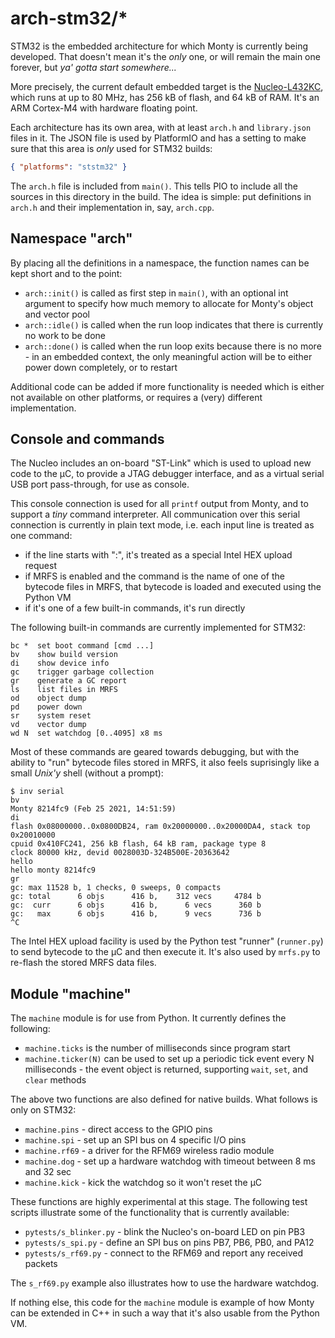 # arch-stm32/\*

STM32 is the embedded architecture for which Monty is currently being developed.
That doesn't mean it's the _only_ one, or will remain the main one forever, but
_ya' gotta start somewhere..._

More precisely, the current default embedded target is the
[Nucleo-L432KC](https://www.st.com/en/evaluation-tools/nucleo-l432kc.html),
which runs at up to 80 MHz, has 256 kB of flash, and 64 kB of RAM. It's an ARM
Cortex-M4 with hardware floating point.

Each architecture has its own area, with at least `arch.h` and `library.json`
files in it. The JSON file is used by PlatformIO and has a setting to make sure
that this area is _only_ used for STM32 builds:

```json
{ "platforms": "ststm32" }
```

The `arch.h` file is included from `main()`. This tells PIO to include all the
sources in this directory in the build. The idea is simple: put definitions in
`arch.h` and their implementation in, say, `arch.cpp`.

## Namespace "arch"

By placing all the definitions in a namespace, the function names can be kept
short and to the point:

* `arch::init()` is called as first step in `main()`, with an optional int
  argument to specify how much memory to allocate for Monty's object and vector
  pool
* `arch::idle()` is called when the run loop indicates that there is currently
  no work to be done
* `arch::done()` is called when the run loop exits because there is no more - in
  an embedded context, the only meaningful action will be to either power down
  completely, or to restart

Additional code can be added if more functionality is needed which is either not
available on other platforms, or requires a (very) different implementation.

## Console and commands

The Nucleo includes an on-board "ST-Link" which is used to upload new code to
the µC, to provide a JTAG debugger interface, and as a virtual serial USB port
pass-through, for use as console.

This console connection is used for all `printf` output from Monty, and to
support a _tiny_ command interpreter. All communication over this serial
connection is currently in plain text mode, i.e. each input line is treated as
one command:

* if the line starts with ":", it's treated as a special Intel HEX upload
  request
* if MRFS is enabled and the command is the name of one of the bytecode files in
  MRFS, that bytecode is loaded and executed using the Python VM
* if it's one of a few built-in commands, it's run directly

The following built-in commands are currently implemented for STM32:

```text
bc *  set boot command [cmd ...]
bv    show build version
di    show device info
gc    trigger garbage collection
gr    generate a GC report
ls    list files in MRFS
od    object dump
pd    power down
sr    system reset
vd    vector dump
wd N  set watchdog [0..4095] x8 ms
```

Most of these commands are geared towards debugging, but with the ability to
"run" bytecode files stored in MRFS, it also feels suprisingly like a small
_Unix'y_ shell (without a prompt):

```text
$ inv serial
bv
Monty 8214fc9 (Feb 25 2021, 14:51:59)
di
flash 0x08000000..0x0800DB24, ram 0x20000000..0x20000DA4, stack top 0x20010000
cpuid 0x410FC241, 256 kB flash, 64 kB ram, package type 8
clock 80000 kHz, devid 0028003D-324B500E-20363642
hello
hello monty 8214fc9
gr
gc: max 11528 b, 1 checks, 0 sweeps, 0 compacts
gc: total      6 objs      416 b,    312 vecs     4784 b
gc:  curr      6 objs      416 b,      6 vecs      360 b
gc:   max      6 objs      416 b,      9 vecs      736 b
^C
```

The Intel HEX upload facility is used by the Python test "runner" (`runner.py`)
to send bytecode to the µC and then execute it. It's also used by `mrfs.py` to
re-flash the stored MRFS data files.

## Module "machine"

The `machine` module is for use from Python. It currently defines the following:

* `machine.ticks` is the number of milliseconds since program start
* `machine.ticker(N)` can be used to set up a periodic tick event every N
  milliseconds - the event object is returned, supporting `wait`, `set`, and
  `clear` methods

The above two functions are also defined for native builds. What follows is
only on STM32:

* `machine.pins` - direct access to the GPIO pins
* `machine.spi` - set up an SPI bus on 4 specific I/O pins
* `machine.rf69` - a driver for the RFM69 wireless radio module
* `machine.dog` - set up a hardware watchdog with timeout between 8 ms and 32
  sec
* `machine.kick` - kick the watchdog so it won't reset the µC

These functions are highly experimental at this stage. The following test
scripts illustrate some of the functionality that is currently available:

* `pytests/s_blinker.py` - blink the Nucleo's on-board LED on pin PB3
* `pytests/s_spi.py` - define an SPI bus on pins PB7, PB6, PB0, and PA12
* `pytests/s_rf69.py` - connect to the RFM69 and report any received packets

The `s_rf69.py` example also illustrates how to use the hardware watchdog.

If nothing else, this code for the `machine` module is example of how Monty can
be extended in C++ in such a way that it's also usable from the Python VM.
